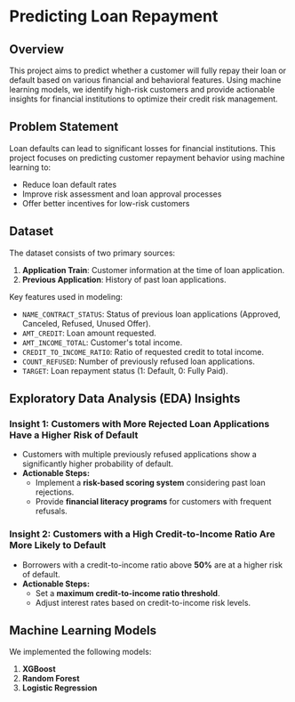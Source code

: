 # **Predicting Loan Repayment**

## **Overview**
This project aims to predict whether a customer will fully repay their loan or default based on various financial and behavioral features. Using machine learning models, we identify high-risk customers and provide actionable insights for financial institutions to optimize their credit risk management.

## **Problem Statement**
Loan defaults can lead to significant losses for financial institutions. This project focuses on predicting customer repayment behavior using machine learning to:
- Reduce loan default rates
- Improve risk assessment and loan approval processes
- Offer better incentives for low-risk customers

## **Dataset**
The dataset consists of two primary sources:
1. **Application Train**: Customer information at the time of loan application.
2. **Previous Application**: History of past loan applications.

Key features used in modeling:
- `NAME_CONTRACT_STATUS`: Status of previous loan applications (Approved, Canceled, Refused, Unused Offer).
- `AMT_CREDIT`: Loan amount requested.
- `AMT_INCOME_TOTAL`: Customer's total income.
- `CREDIT_TO_INCOME_RATIO`: Ratio of requested credit to total income.
- `COUNT_REFUSED`: Number of previously refused loan applications.
- `TARGET`: Loan repayment status (1: Default, 0: Fully Paid).

## **Exploratory Data Analysis (EDA) Insights**
### **Insight 1: Customers with More Rejected Loan Applications Have a Higher Risk of Default**
- Customers with multiple previously refused applications show a significantly higher probability of default.
- **Actionable Steps:**
  - Implement a **risk-based scoring system** considering past loan rejections.
  - Provide **financial literacy programs** for customers with frequent refusals.

### **Insight 2: Customers with a High Credit-to-Income Ratio Are More Likely to Default**
- Borrowers with a credit-to-income ratio above **50%** are at a higher risk of default.
- **Actionable Steps:**
  - Set a **maximum credit-to-income ratio threshold**.
  - Adjust interest rates based on credit-to-income risk levels.

## **Machine Learning Models**
We implemented the following models:
1. **XGBoost**
2. **Random Forest**
3. **Logistic Regression**
